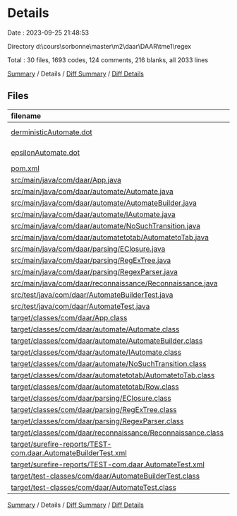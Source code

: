 # Details

Date : 2023-09-25 21:48:53

Directory d:\\cours\\sorbonne\\master\\m2\\daar\\DAAR\\tme1\\regex

Total : 30 files,  1693 codes, 124 comments, 216 blanks, all 2033 lines

[Summary](results.md) / Details / [Diff Summary](diff.md) / [Diff Details](diff-details.md)

## Files
| filename | language | code | comment | blank | total |
| :--- | :--- | ---: | ---: | ---: | ---: |
| [derministicAutomate.dot](/derministicAutomate.dot) | Graphviz (DOT) | 5 | 0 | 0 | 5 |
| [epsilonAutomate.dot](/epsilonAutomate.dot) | Graphviz (DOT) | 5 | 0 | 0 | 5 |
| [pom.xml](/pom.xml) | XML | 81 | 8 | 6 | 95 |
| [src/main/java/com/daar/App.java](/src/main/java/com/daar/App.java) | Java | 27 | 0 | 6 | 33 |
| [src/main/java/com/daar/automate/Automate.java](/src/main/java/com/daar/automate/Automate.java) | Java | 209 | 7 | 37 | 253 |
| [src/main/java/com/daar/automate/AutomateBuilder.java](/src/main/java/com/daar/automate/AutomateBuilder.java) | Java | 91 | 10 | 18 | 119 |
| [src/main/java/com/daar/automate/IAutomate.java](/src/main/java/com/daar/automate/IAutomate.java) | Java | 24 | 0 | 22 | 46 |
| [src/main/java/com/daar/automate/NoSuchTransition.java](/src/main/java/com/daar/automate/NoSuchTransition.java) | Java | 3 | 0 | 3 | 6 |
| [src/main/java/com/daar/automatetotab/AutomatetoTab.java](/src/main/java/com/daar/automatetotab/AutomatetoTab.java) | Java | 175 | 60 | 41 | 276 |
| [src/main/java/com/daar/parsing/EClosure.java](/src/main/java/com/daar/parsing/EClosure.java) | Java | 11 | 0 | 2 | 13 |
| [src/main/java/com/daar/parsing/RegExTree.java](/src/main/java/com/daar/parsing/RegExTree.java) | Java | 66 | 1 | 11 | 78 |
| [src/main/java/com/daar/parsing/RegexParser.java](/src/main/java/com/daar/parsing/RegexParser.java) | Java | 233 | 8 | 27 | 268 |
| [src/main/java/com/daar/reconnaissance/Reconnaissance.java](/src/main/java/com/daar/reconnaissance/Reconnaissance.java) | Java | 19 | 6 | 4 | 29 |
| [src/test/java/com/daar/AutomateBuilderTest.java](/src/test/java/com/daar/AutomateBuilderTest.java) | Java | 67 | 7 | 18 | 92 |
| [src/test/java/com/daar/AutomateTest.java](/src/test/java/com/daar/AutomateTest.java) | Java | 92 | 3 | 19 | 114 |
| [target/classes/com/daar/App.class](/target/classes/com/daar/App.class) | Java | 17 | 0 | 0 | 17 |
| [target/classes/com/daar/automate/Automate.class](/target/classes/com/daar/automate/Automate.class) | Java | 71 | 9 | 2 | 82 |
| [target/classes/com/daar/automate/AutomateBuilder.class](/target/classes/com/daar/automate/AutomateBuilder.class) | Java | 25 | 0 | 0 | 25 |
| [target/classes/com/daar/automate/IAutomate.class](/target/classes/com/daar/automate/IAutomate.class) | Java | 7 | 0 | 0 | 7 |
| [target/classes/com/daar/automate/NoSuchTransition.class](/target/classes/com/daar/automate/NoSuchTransition.class) | Java | 5 | 0 | 0 | 5 |
| [target/classes/com/daar/automatetotab/AutomatetoTab.class](/target/classes/com/daar/automatetotab/AutomatetoTab.class) | Java | 87 | 0 | 0 | 87 |
| [target/classes/com/daar/automatetotab/Row.class](/target/classes/com/daar/automatetotab/Row.class) | Java | 25 | 0 | 0 | 25 |
| [target/classes/com/daar/parsing/EClosure.class](/target/classes/com/daar/parsing/EClosure.class) | Java | 9 | 0 | 0 | 9 |
| [target/classes/com/daar/parsing/RegExTree.class](/target/classes/com/daar/parsing/RegExTree.class) | Java | 28 | 5 | 0 | 33 |
| [target/classes/com/daar/parsing/RegexParser.class](/target/classes/com/daar/parsing/RegexParser.class) | Java | 91 | 0 | 0 | 91 |
| [target/classes/com/daar/reconnaissance/Reconnaissance.class](/target/classes/com/daar/reconnaissance/Reconnaissance.class) | Java | 9 | 0 | 0 | 9 |
| [target/surefire-reports/TEST-com.daar.AutomateBuilderTest.xml](/target/surefire-reports/TEST-com.daar.AutomateBuilderTest.xml) | XML | 68 | 0 | 0 | 68 |
| [target/surefire-reports/TEST-com.daar.AutomateTest.xml](/target/surefire-reports/TEST-com.daar.AutomateTest.xml) | XML | 74 | 0 | 0 | 74 |
| [target/test-classes/com/daar/AutomateBuilderTest.class](/target/test-classes/com/daar/AutomateBuilderTest.class) | Java | 35 | 0 | 0 | 35 |
| [target/test-classes/com/daar/AutomateTest.class](/target/test-classes/com/daar/AutomateTest.class) | Java | 34 | 0 | 0 | 34 |

[Summary](results.md) / Details / [Diff Summary](diff.md) / [Diff Details](diff-details.md)